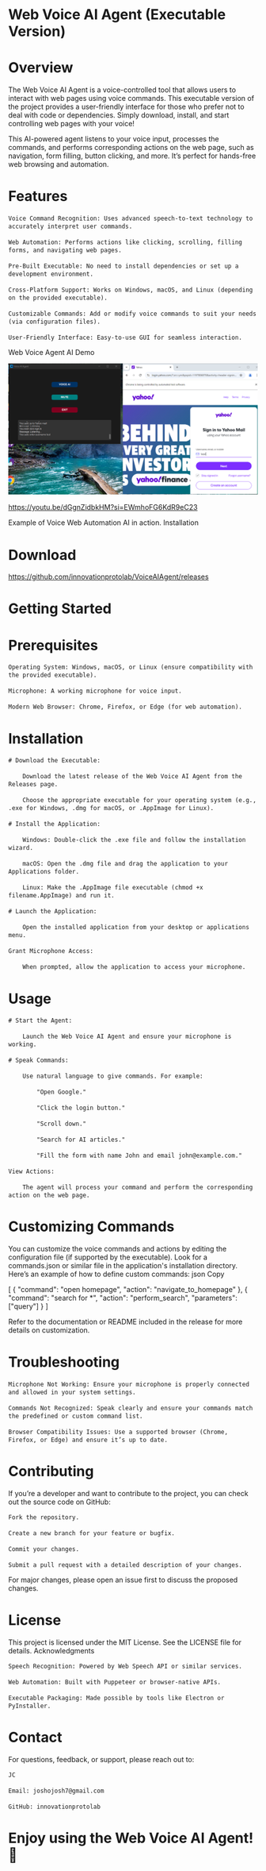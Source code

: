# Web Voice AI Agent (Executable Version)
# Overview

The Web Voice AI Agent is a voice-controlled tool that allows users to interact with web pages using voice commands. This executable version of the project provides a user-friendly interface for those who prefer not to deal with code or dependencies. Simply download, install, and start controlling web pages with your voice!

This AI-powered agent listens to your voice input, processes the commands, and performs corresponding actions on the web page, such as navigation, form filling, button clicking, and more. It’s perfect for hands-free web browsing and automation.
# Features

    Voice Command Recognition: Uses advanced speech-to-text technology to accurately interpret user commands.

    Web Automation: Performs actions like clicking, scrolling, filling forms, and navigating web pages.

    Pre-Built Executable: No need to install dependencies or set up a development environment.

    Cross-Platform Support: Works on Windows, macOS, and Linux (depending on the provided executable).

    Customizable Commands: Add or modify voice commands to suit your needs (via configuration files).

    User-Friendly Interface: Easy-to-use GUI for seamless interaction.
    
    


Web Voice Agent AI Demo

![Web Voice Agent Demo](VoiceAgentAI.PNG)

https://youtu.be/dGgnZidbkHM?si=EWmhoFG6KdR9eC23

Example of Voice Web Automation AI in action.
Installation

# Download

https://github.com/innovationprotolab/VoiceAIAgent/releases




# Getting Started
# Prerequisites

    Operating System: Windows, macOS, or Linux (ensure compatibility with the provided executable).

    Microphone: A working microphone for voice input.

    Modern Web Browser: Chrome, Firefox, or Edge (for web automation).

# Installation

    # Download the Executable:

        Download the latest release of the Web Voice AI Agent from the Releases page.

        Choose the appropriate executable for your operating system (e.g., .exe for Windows, .dmg for macOS, or .AppImage for Linux).

    # Install the Application:

        Windows: Double-click the .exe file and follow the installation wizard.

        macOS: Open the .dmg file and drag the application to your Applications folder.

        Linux: Make the .AppImage file executable (chmod +x filename.AppImage) and run it.

    # Launch the Application:

        Open the installed application from your desktop or applications menu.

    Grant Microphone Access:

        When prompted, allow the application to access your microphone.

# Usage

    # Start the Agent:

        Launch the Web Voice AI Agent and ensure your microphone is working.

    # Speak Commands:

        Use natural language to give commands. For example:

            "Open Google."

            "Click the login button."

            "Scroll down."

            "Search for AI articles."

            "Fill the form with name John and email john@example.com."

    View Actions:

        The agent will process your command and perform the corresponding action on the web page.

# Customizing Commands

You can customize the voice commands and actions by editing the configuration file (if supported by the executable). Look for a commands.json or similar file in the application's installation directory. Here’s an example of how to define custom commands:
json
Copy

[
  {
    "command": "open homepage",
    "action": "navigate_to_homepage"
  },
  {
    "command": "search for *",
    "action": "perform_search",
    "parameters": ["query"]
  }
]

Refer to the documentation or README included in the release for more details on customization.
# Troubleshooting

    Microphone Not Working: Ensure your microphone is properly connected and allowed in your system settings.

    Commands Not Recognized: Speak clearly and ensure your commands match the predefined or custom command list.

    Browser Compatibility Issues: Use a supported browser (Chrome, Firefox, or Edge) and ensure it’s up to date.

# Contributing

If you’re a developer and want to contribute to the project, you can check out the source code on GitHub:

    Fork the repository.

    Create a new branch for your feature or bugfix.

    Commit your changes.

    Submit a pull request with a detailed description of your changes.

For major changes, please open an issue first to discuss the proposed changes.
# License

This project is licensed under the MIT License. See the LICENSE file for details.
Acknowledgments

    Speech Recognition: Powered by Web Speech API or similar services.

    Web Automation: Built with Puppeteer or browser-native APIs.

    Executable Packaging: Made possible by tools like Electron or PyInstaller.

# Contact

For questions, feedback, or support, please reach out to:

    JC

    Email: joshojosh7@gmail.com

    GitHub: innovationprotolab

# Enjoy using the Web Voice AI Agent! 🚀
